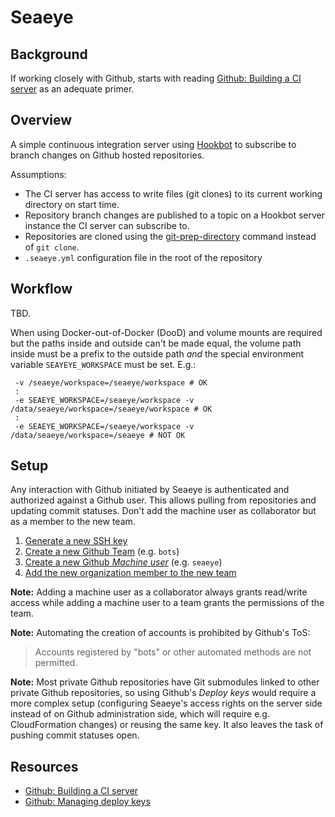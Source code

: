 # Seaeye

## Background

If working closely with Github, starts with reading
[Github: Building a CI server](https://developer.github.com/guides/building-a-ci-server/)
as an adequate primer.


## Overview

A simple continuous integration server using
[Hookbot](https://github.com/scraperwiki/hookbot) to subscribe to branch changes
on Github hosted repositories.

Assumptions:

- The CI server has access to write files (git clones) to its current working
directory on start time.
- Repository branch changes are published to a topic on a Hookbot server
  instance the CI server can subscribe to.
- Repositories are cloned using the
  [git-prep-directory](https://github.com/scraperwiki/hanoverd/blob/master/cmd/git-prep-directory/main.go)
  command instead of `git clone`.
- `.seaeye.yml` configuration file in the root of the repository


## Workflow

TBD.

When using Docker-out-of-Docker (DooD) and volume mounts are required but the
paths inside and outside can't be made equal, the volume path inside must be a
prefix to the outside path _and_ the special environment variable
`SEAYEYE_WORKSPACE` must be set. E.g.:

     -v /seaeye/workspace=/seaeye/workspace # OK
     :
     -e SEAEYE_WORKSPACE=/seaeye/workspace -v /data/seaeye/workspace=/seaeye/workspace # OK
     :
     -e SEAEYE_WORKSPACE=/seaeye/workspace -v /data/seaeye/workspace=/seaeye # NOT OK


## Setup

Any interaction with Github initiated by Seaeye is authenticated and authorized
against a Github user. This allows pulling from repositories and updating commit
statuses. Don't add the machine user as collaborator but as a member to the new
team.

1. [Generate a new SSH key](https://help.github.com/articles/generating-an-ssh-key/)
2. [Create a new Github Team](https://help.github.com/articles/creating-a-team/)
   (e.g. `bots`)
3. [Create a new Github _Machine user_](https://help.github.com/articles/signing-up-for-a-new-github-account/)
   (e.g. `seaeye`)
4. [Add the new organization member to the new team](https://help.github.com/articles/adding-organization-members-to-a-team/)

**Note:** Adding a machine user as a collaborator always grants read/write
access while adding a machine user to a team grants the permissions of the team.

**Note:** Automating the creation of accounts is prohibited by Github's ToS:

> Accounts registered by "bots" or other automated methods are not permitted.

**Note:** Most private Github repositories have Git submodules linked to other
private Github repositories, so using Github's _Deploy keys_ would require a
more complex setup (configuring Seaeye's access rights on the server side
instead of on Github administration side, which will require e.g. CloudFormation
changes) or reusing the same key. It also leaves the task of pushing commit
statuses open.


## Resources

- [Github: Building a CI server](https://developer.github.com/guides/building-a-ci-server/)
- [Github: Managing deploy keys](https://developer.github.com/guides/managing-deploy-keys/)
